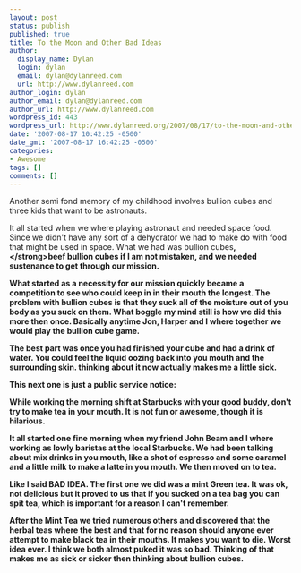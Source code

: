 ```yaml
---
layout: post
status: publish
published: true
title: To the Moon and Other Bad Ideas
author:
  display_name: Dylan
  login: dylan
  email: dylan@dylanreed.com
  url: http://www.dylanreed.com
author_login: dylan
author_email: dylan@dylanreed.com
author_url: http://www.dylanreed.com
wordpress_id: 443
wordpress_url: http://www.dylanreed.org/2007/08/17/to-the-moon-and-other-bad-ideas/
date: '2007-08-17 10:42:25 -0500'
date_gmt: '2007-08-17 16:42:25 -0500'
categories:
- Awesome
tags: []
comments: []
---
```

<p>Another semi fond memory of my childhood involves bullion cubes and three kids that want to be astronauts.</p>
<p>It all started when we where playing astronaut and needed space food. Since we didn't have any sort of a dehydrator we had to make do with food that might be used in space. What we had was bullion cubes<strong>, <&#47;strong>beef bullion cubes if I am not mistaken, and we needed sustenance to get through our mission.</p>
<p>What started as a necessity for our mission quickly became a competition to see who could keep in in their mouth the longest. The problem with bullion cubes is that they suck all of the moisture out of you body as you suck on them. What boggle my mind still is how we did this more then once. Basically anytime Jon, Harper and I where together we would play the bullion cube game.</p>
<p><!--adsense--></p>
<p>The best part was once you had finished your cube and had a drink of water. You could feel the liquid oozing back into you mouth and the surrounding skin. thinking about it now actually makes me a little sick.</p>
<p>This next one is just a public service notice:</p>
<p>While working the morning shift at Starbucks with your good buddy, don't try to make tea in your mouth. It is not fun or awesome, though it is hilarious.</p>
<p>It all started one fine morning when my friend John Beam and I where working as lowly baristas at the local Starbucks. We had been talking about mix drinks in you mouth, like a shot of espresso and some caramel and a little milk to make a latte in you mouth. We then moved on to tea.</p>
<p><!--adsense#refer--></p>
<p>Like I said BAD IDEA. The first one we did was a mint Green tea. It was ok, not delicious but it proved to us that if you sucked on a tea bag you can spit tea, which is important for a reason I can't remember.</p>
<p>After the Mint Tea we tried numerous others and discovered that the herbal teas where the best and that for no reason should anyone ever attempt to make black tea in their mouths. It makes you want to die. Worst idea ever. I think we both almost puked it was so bad. Thinking of that makes me as sick or sicker then thinking about bullion cubes.</p>
